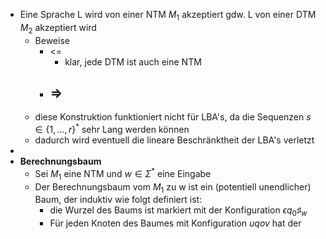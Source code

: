 - Eine Sprache L wird von einer NTM $M_1$ akzeptiert gdw. L von einer DTM $M_2$ akzeptiert wird
	- Beweise
		- <=
			- klar, jede DTM ist auch eine NTM
		- =>
			-
	- diese Konstruktion funktioniert nicht für LBA's, da die Sequenzen $s\in\left\lbrace1,...,r\right\rbrace^{\ast}$ sehr Lang werden können
	- dadurch wird eventuell die lineare Beschränktheit der LBA's verletzt
-
- **Berechnungsbaum**
	- Sei $M_1$ eine NTM und $w\in\Sigma^{\ast}$ eine Eingabe
	- Der Berechnungsbaum vom $M_{1}$ zu w ist ein (potentiell unendlicher) Baum, der induktiv wie folgt definiert ist:
		- die Wurzel des Baums ist markiert mit der Konfiguration $\epsilon q_0\sharp_{w}$
		- Für jeden Knoten des Baumes mit Konfiguration $uqov$ hat der